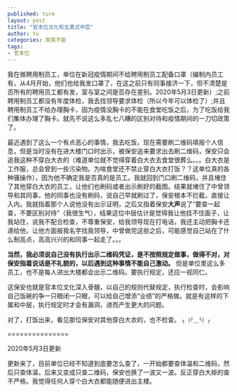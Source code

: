 ```yaml
---
published: ture
layout: post
title: "官本位文化和玄勇式中层"
author: Yu
categories: 聚类不能
tags:
- 官本位
---
```



我在做聘用制员工，单位在新冠疫情期间不给聘用制员工配备口罩（编制内员工有，从4月开始，他们也给我发口罩了，在这之前只有同事接济一下，但不清楚是否所有的聘用员工都有发，室与室之间是否存在差别。2020年5月3日更新）;之前聘用制员工都没有年度体检，我去找领导要求体检（所以今年可以体检了）;并且聘用制员工不给办理胸卡，因为疫情没胸卡的不能在食堂吃饭之后，为了吃饭给我们集体办理了胸卡。就先不说这么多乱七八糟的区别对待和疫情期间的一刀切政策了。

最近遇到了这么一个有点恶心的事情，我去吃饭，现在需要刷二维码填报个人信息，但是当时没有在进大楼门口时出示，被保安追来要求出去刷二维码，保安只会追我这种不穿白大衣的（难道单位就不觉得穿着白大衣去食堂很葬么。。。白大衣是工作服，总会曾到一些污染物。为啥食堂还不禁止穿白大衣打饭？？这单位真的各种骚操作），因为他不确定我是否真的是员工。我就回到门口刷二维码，并且堵住了其他穿白大衣的员工，让他们也刷码或者出示刷好的截图。结果就堵住了中曾领导和其同事，他的同事也没有刷码，说自己早就刷过了，保安根本不拦截，直接让入内。我就指着那个人说他没有出示证明，之后又指着保安**大声**说了“要查一起查，不要区别对待”（我很生气），结果这位中层估计是觉得我让他挂不住面子，让我站住，说我不配合检查，不尊重保安，给我领导现在打电话，我还主动把胸卡还递给他，让他方面报我名字找我领导，中曾做完这些之后，可能感觉自己站在了什么制高点，高高兴兴的和同事一起走了。。。

**当然，我必须说自己没有执行出示二维码凭证，是不按照规定做事，做得不对，对保安指着说话是不礼貌的，以后遇到这种事情不能自己激动。** 但是单位里这么多员工，也不是每人进出大楼都会出示二维码。要执行规定，还应一视同仁。

这保安也就是官本位文化深入骨髓，以自己的规则代替规定，执行检查时，会影响自己饭碗的争一只眼闭一只眼，可以给自己增添“业绩”的严格做。就是有这样的下属和中层，执行规定时才会有漏洞，进而产生更大的问题。

对了，打饭出来，看见那位保安对其他穿白大衣的，也不检查。 <code>╮（╯＿╰）╭</code>

===============

2020年5月3日更新

更新来了，目前单位已经不知道到底要怎么查了，一开始都要查体温和二维码，然后只查体温，后来又变成只查二维码，保安也换了一波又一波。反正穿白大褂的查不严格。我觉得任何人穿个白大衣都能随便进出主楼。
